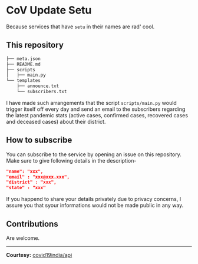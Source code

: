 # CoV Update Setu

Because services that have `setu` in their names are rad' cool.

## This repository

```bash
├── meta.json
├── README.md
├── scripts
│   ├── main.py
└── templates
    ├── announce.txt
    └── subscribers.txt
```

I have made such arrangements that the script `scripts/main.py` would trigger itself off every day and send an email to the subscribers regarding the latest pandemic stats (active cases, confirmed cases, recovered cases and deceased cases) about their district.

## How to subscribe

You can subscribe to the service by opening an issue on this repository. Make sure to give following details in the description-
```json
"name": "xxx",
"email" : "xxx@xxx.xxx",
"district" : "xxx",
"state" : "xxx"
```

If you happend to share your details privately due to privacy concerns, I assure you that syour informations would not be made public in any way.  

## Contributions

Are welcome.

<hr>

**Courtesy:** [covid19india/api](https://github.com/covid19india/api)

